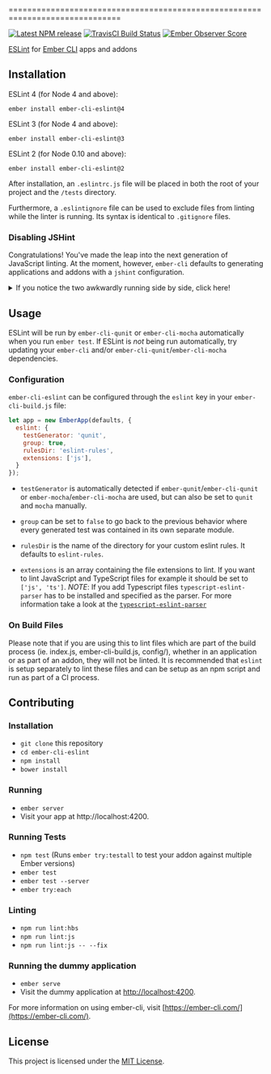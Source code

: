 ==============================================================================

[![Latest NPM release][npm-badge]][npm-badge-url]
[![TravisCI Build Status][travis-badge]][travis-badge-url]
[![Ember Observer Score][ember-observer-badge]][ember-observer-badge-url]

[npm-badge]: https://img.shields.io/npm/v/ember-cli-eslint.svg
[npm-badge-url]: https://www.npmjs.com/package/ember-cli-eslint
[travis-badge]: https://img.shields.io/travis/ember-cli/ember-cli-eslint/master.svg
[travis-badge-url]: https://travis-ci.org/ember-cli/ember-cli-eslint
[ember-observer-badge]: https://emberobserver.com/badges/ember-cli-eslint.svg
[ember-observer-badge-url]: https://emberobserver.com/addons/ember-cli-eslint

[ESLint](http://eslint.org/) for [Ember CLI](https://ember-cli.com/) apps and addons


Installation
------------------------------------------------------------------------------

ESLint 4 (for Node 4 and above):

```
ember install ember-cli-eslint@4
```

ESLint 3 (for Node 4 and above):

```
ember install ember-cli-eslint@3
```

ESLint 2 (for Node 0.10 and above):

```
ember install ember-cli-eslint@2
```

After installation, an `.eslintrc.js` file will be placed in both the root of
your project and the `/tests` directory.

Furthermore, a `.eslintignore` file can be used to exclude files from
linting while the linter is running. Its syntax is identical to
`.gitignore` files.


### Disabling JSHint

Congratulations! You've made the leap into the next generation of JavaScript
linting. At the moment, however, `ember-cli` defaults to generating
applications and addons with a `jshint` configuration.

<details>
  <summary>
    If you notice the two awkwardly running side by side, click here!
  </summary>

#### ember-cli >= 2.5.0

As of `ember-cli v.2.5.0`,
[`jshint` is provided through its own `ember-cli-jshint` addon](https://github.com/ember-cli/ember-cli/pull/5757).
Running `npm uninstall --save-dev ember-cli-jshint`, in addition to removing
any `.jshintrc` files from your project should guarantee that its behavior
is disabled.

#### ember-cli < 2.5.0

Controlling linting is a bit trickier on versions of `ember-cli` prior to
`2.5.0`. Within your `ember-cli-build.js` file, `ember-cli-qunit` or
`ember-cli-mocha` can be configured to have their default linting process
disabled during:

```javascript
module.exports = function(defaults) {
  const app = new EmberApp(defaults, {
    'ember-cli-qunit': {
      useLintTree: false
    }
  });
};
```

or

```javascript
module.exports = function(defaults) {
  const app = new EmberApp(defaults, {
    'ember-cli-mocha': {
      useLintTree: false
    }
  });
};
```

Alongside this setting, the `hinting` property can then be used to
enable/disable globally:

```javascript
const isTesting = process.env.EMBER_ENV === 'test';

module.exports = function(defaults) {
  const app = new EmberApp(defaults, {
    hinting: !isTesting,
  });
};
```

</details>

Usage
------------------------------------------------------------------------------

ESLint will be run by `ember-cli-qunit` or `ember-cli-mocha` automatically
when you run `ember test`.  If ESLint is *not* being run automatically, try
updating your `ember-cli` and/or `ember-cli-qunit`/`ember-cli-mocha`
dependencies.


### Configuration

`ember-cli-eslint` can be configured through the `eslint` key in your
`ember-cli-build.js` file:

```js
let app = new EmberApp(defaults, {
  eslint: {
    testGenerator: 'qunit',
    group: true,
    rulesDir: 'eslint-rules',
    extensions: ['js'],
  }
});
```

- `testGenerator` is automatically detected if `ember-qunit`/`ember-cli-qunit`
  or `ember-mocha`/`ember-cli-mocha` are used, but can also be set to `qunit`
  and `mocha` manually.

- `group` can be set to `false` to go back to the previous behavior where
  every generated test was contained in its own separate module.

- `rulesDir` is the name of the directory for your custom eslint rules.
  It defaults to `eslint-rules`.

- `extensions` is an array containing the file extensions to lint. If you want to lint JavaScript and TypeScript files for example it should be set to `['js', 'ts']`. _NOTE_: If you add Typescript files `typescript-eslint-parser` has to be installed and specified as the parser. For more information take a look at the [`typescript-eslint-parser`](https://github.com/eslint/typescript-eslint-parser)

### On Build Files

Please note that if you are using this to lint files which are part of the build
process (ie. index.js, ember-cli-build.js, config/), whether in an application or
as part of an addon, they will not be linted. It is recommended that `eslint` is
setup separately to lint these files and can be setup as an npm script and run as
part of a CI process.


Contributing
------------------------------------------------------------------------------

### Installation

* `git clone` this repository
* `cd ember-cli-eslint`
* `npm install`
* `bower install`

### Running

* `ember server`
* Visit your app at http://localhost:4200.

### Running Tests

* `npm test` (Runs `ember try:testall` to test your addon against multiple Ember versions)
* `ember test`
* `ember test --server`
* `ember try:each`

### Linting

* `npm run lint:hbs`
* `npm run lint:js`
* `npm run lint:js -- --fix`


### Running the dummy application

* `ember serve`
* Visit the dummy application at [http://localhost:4200](http://localhost:4200).

For more information on using ember-cli, visit [https://ember-cli.com/](https://ember-cli.com/).

License
------------------------------------------------------------------------------

This project is licensed under the [MIT License](LICENSE.md).
